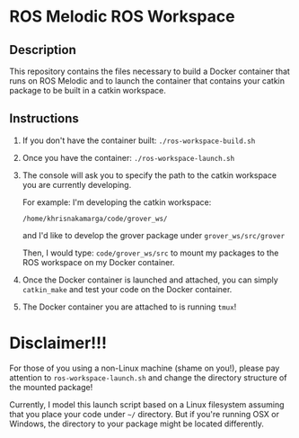 # ROS Melodic ROS Workspace

## Description
This repository contains the files necessary to build a Docker container that 
runs on ROS Melodic and to launch the container that contains your catkin
package to be built in a catkin workspace.

## Instructions

1. If you don't have the container built: `./ros-workspace-build.sh`
2. Once you have the container: `./ros-workspace-launch.sh`
3. The console will ask you to specify the path to the catkin workspace
   you are currently developing.

   For example: I'm developing the catkin workspace: 

   `/home/khrisnakamarga/code/grover_ws/`

   and I'd like to develop the grover package under `grover_ws/src/grover`

   Then, I would type: `code/grover_ws/src` to mount my packages to the ROS
   workspace on my Docker container.
4. Once the Docker container is launched and attached, you can simply `catkin_make`
   and test your code on the Docker container.
5. The Docker container you are attached to is running `tmux`!

# Disclaimer!!!

For those of you using a non-Linux machine (shame on you!), please pay attention
to `ros-workspace-launch.sh` and change the directory structure of the mounted package!

Currently, I model this launch script based on a Linux filesystem assuming that 
you place your code under `~/` directory. But if you're running OSX or Windows, 
the directory to your package might be located differently.
